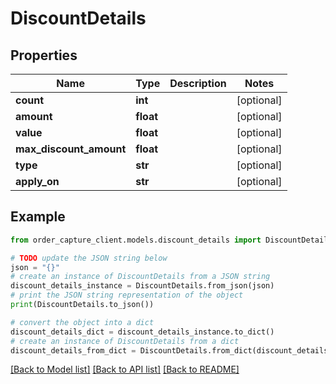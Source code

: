 # DiscountDetails


## Properties

Name | Type | Description | Notes
------------ | ------------- | ------------- | -------------
**count** | **int** |  | [optional] 
**amount** | **float** |  | [optional] 
**value** | **float** |  | [optional] 
**max_discount_amount** | **float** |  | [optional] 
**type** | **str** |  | [optional] 
**apply_on** | **str** |  | [optional] 

## Example

```python
from order_capture_client.models.discount_details import DiscountDetails

# TODO update the JSON string below
json = "{}"
# create an instance of DiscountDetails from a JSON string
discount_details_instance = DiscountDetails.from_json(json)
# print the JSON string representation of the object
print(DiscountDetails.to_json())

# convert the object into a dict
discount_details_dict = discount_details_instance.to_dict()
# create an instance of DiscountDetails from a dict
discount_details_from_dict = DiscountDetails.from_dict(discount_details_dict)
```
[[Back to Model list]](../README.md#documentation-for-models) [[Back to API list]](../README.md#documentation-for-api-endpoints) [[Back to README]](../README.md)


